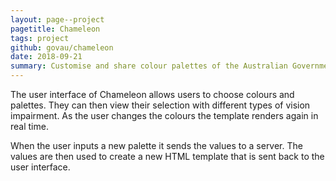 ```yaml
---
layout: page--project
pagetitle: Chameleon
tags: project
github: govau/chameleon
date: 2018-09-21
summary: Customise and share colour palettes of the Australian Government Design System.
---
```

The user interface of Chameleon allows users to choose colours and palettes. They can then view their selection with different types of vision impairment. As the user changes the colours the template renders again in real time.

When the user inputs a new palette it sends the values to a server. The values are then used to create a new HTML template that is sent back to the user interface.
